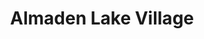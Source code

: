 ---
title: Almaden Lake Village
phone: (408) 217-0906
website: http://www.almadenlakevillage.com/
management: UDR
tags: []
---